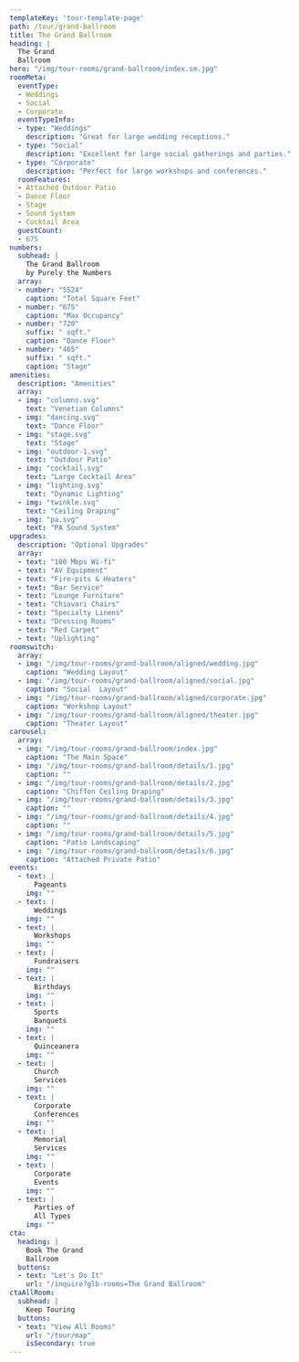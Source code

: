 ```yaml
---
templateKey: 'tour-template-page'
path: /tour/grand-ballroom
title: The Grand Ballroom
heading: |
  The Grand
  Ballroom
hero: "/img/tour-rooms/grand-ballroom/index.sm.jpg"
roomMeta:
  eventType:
  - Weddings
  - Social
  - Corporate
  eventTypeInfo:
  - type: "Weddings"
    description: "Great for large wedding receptions."
  - type: "Social"
    description: "Excellent for large social gatherings and parties."
  - type: "Corporate"
    description: "Perfect for large workshops and conferences."
  roomFeatures:
  - Attached Outdoor Patio
  - Dance Floor
  - Stage
  - Sound System
  - Cocktail Area
  guestCount:
  - 675
numbers:
  subhead: |
    The Grand Ballroom
    by Purely the Numbers
  array:
  - number: "5524"
    caption: "Total Square Feet"
  - number: "675"
    caption: "Max Occupancy"
  - number: "720"
    suffix: " sqft."
    caption: "Dance Floor"
  - number: "465"
    suffix: " sqft."
    caption: "Stage"
amenities:
  description: "Amenities"
  array:
  - img: "columns.svg"
    text: "Venetian Columns"
  - img: "dancing.svg"
    text: "Dance Floor"
  - img: "stage.svg"
    text: "Stage"
  - img: "outdoor-1.svg"
    text: "Outdoor Patio"
  - img: "cocktail.svg"
    text: "Large Cocktail Area"
  - img: "lighting.svg"
    text: "Dynamic Lighting"
  - img: "twinkle.svg"
    text: "Ceiling Draping"
  - img: "pa.svg"
    text: "PA Sound System"  
upgrades:
  description: "Optional Upgrades"
  array:
  - text: "100 Mbps Wi-fi"
  - text: "AV Equipment"
  - text: "Fire-pits & Heaters"
  - text: "Bar Service"
  - text: "Lounge Furniture"
  - text: "Chiavari Chairs"
  - text: "Specialty Linens"
  - text: "Dressing Rooms"
  - text: "Red Carpet"
  - text: "Uplighting"
roomswitch:
  array:
  - img: "/img/tour-rooms/grand-ballroom/aligned/wedding.jpg"
    caption: "Wedding Layout"
  - img: "/img/tour-rooms/grand-ballroom/aligned/social.jpg"
    caption: "Social  Layout"
  - img: "/img/tour-rooms/grand-ballroom/aligned/corporate.jpg"
    caption: "Workshop Layout"
  - img: "/img/tour-rooms/grand-ballroom/aligned/theater.jpg"
    caption: "Theater Layout"
carousel:
  array:
  - img: "/img/tour-rooms/grand-ballroom/index.jpg"
    caption: "The Main Space"
  - img: "/img/tour-rooms/grand-ballroom/details/1.jpg"
    caption: ""
  - img: "/img/tour-rooms/grand-ballroom/details/2.jpg"
    caption: "Chiffon Ceiling Draping"
  - img: "/img/tour-rooms/grand-ballroom/details/3.jpg"
    caption: ""
  - img: "/img/tour-rooms/grand-ballroom/details/4.jpg"
    caption: ""
  - img: "/img/tour-rooms/grand-ballroom/details/5.jpg"
    caption: "Patio Landscaping"
  - img: "/img/tour-rooms/grand-ballroom/details/6.jpg"
    caption: "Attached Private Patio"
events:
  - text: |
      Pageants
    img: ""
  - text: |
      Weddings
    img: ""
  - text: |
      Workshops
    img: ""
  - text: |
      Fundraisers
    img: ""
  - text: |
      Birthdays
    img: ""
  - text: |
      Sports
      Banquets
    img: ""
  - text: |
      Quinceanera
    img: ""
  - text: |
      Church
      Services
    img: ""
  - text: |
      Corporate
      Conferences
    img: ""
  - text: |
      Memorial
      Services
    img: ""
  - text: |
      Corporate
      Events
    img: ""
  - text: |
      Parties of
      All Types
    img: ""
cta:
  heading: |
    Book The Grand
    Ballroom
  buttons:
  - text: "Let's Do It"
    url: "/inquire?glb-rooms=The Grand Ballroom"
ctaAllRoom:
  subhead: |
    Keep Touring
  buttons:
  - text: "View All Rooms"
    url: "/tour/map"
    isSecondary: true
---
```

